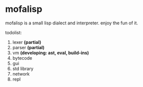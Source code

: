 # mofalisp

mofalisp is a small lisp dialect and interpreter.
enjoy the fun of it.

todolist:

1. lexer __(partial)__
2. parser __(partial)__
3. vm __(developing: ast, eval, build-ins)__
4. bytecode
5. gui
6. std library
7. network
8. repl
